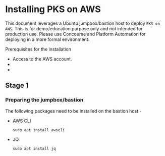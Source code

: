 # Installing PKS on AWS
This document leverages a Ubuntu jumpbox/bastion host to deploy `PKS on AWS`. This is for demo/education purpose only and not intended for production use. Please use Concourse and Platform Automation for deploying in a more formal environment. 

Prerequisites for the installation

* Access to the AWS account. 
*  
*  

## Stage 1
### Preparing the jumpbox/bastion
 The following packages need to be installed on the bastion host - 
 * AWS CLI
	```console
	sudo apt install awscli
	```
* JQ
	```console
	sudo apt install jq
	```
	
<!--stackedit_data:
eyJoaXN0b3J5IjpbLTE3Njc4Mzg0NjRdfQ==
-->